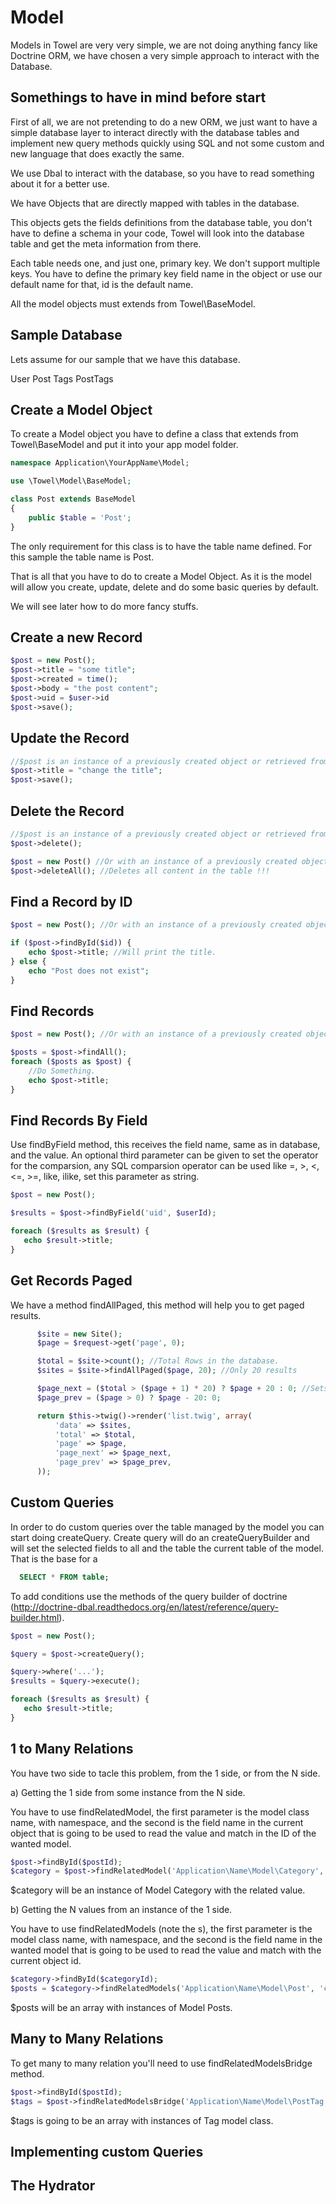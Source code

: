 Model
=====

Models in Towel are very very simple, we are not doing anything fancy like Doctrine ORM,
we have chosen a very simple approach to interact with the Database.

Somethings to have in mind before start
---------------------------------------

First of all, we are not pretending to do a new ORM, we just want to have a simple database
layer to interact directly with the database tables and implement new query methods quickly using SQL
and not some custom and new language that does exactly the same.

We use Dbal to interact with the database, so you have to read something about it for a better use.

We have Objects that are directly mapped with tables in the database.

This objects gets the fields definitions from the database table, you don't have to
define a schema in your code, Towel will look into the database table and get the meta information
from there.

Each table needs one, and just one, primary key. We don't support multiple keys. You have to define
the primary key field name in the object or use our default name for that, id is the default name.

All the model objects must extends from Towel\BaseModel.

Sample Database
---------------

Lets assume for our sample that we have this database.

User
Post
Tags
PostTags

Create a Model Object
---------------------

To create a Model object you have to define a class that extends from Towel\BaseModel and put it into
your app model folder.

```php
namespace Application\YourAppName\Model;

use \Towel\Model\BaseModel;

class Post extends BaseModel
{
    public $table = 'Post';
}
```

The only requirement for this class is to have the table name defined. For this sample the table
name is Post.

That is all that you have to do to create a Model Object. As it is the model will allow you
create, update, delete and do some basic queries by default.

We will see later how to do more fancy stuffs.

Create a new Record
-------------------

```php
$post = new Post();
$post->title = "some title";
$post->created = time();
$post->body = "the post content";
$post->uid = $user->id
$post->save();
```

Update the Record
-----------------

```php
//$post is an instance of a previously created object or retrieved from the database.
$post->title = "change the title";
$post->save();
```

Delete the Record
-----------------

```php
//$post is an instance of a previously created object or retrieved from the database.
$post->delete();
```

```php
$post = new Post() //Or with an instance of a previously created object or retrieved from the database.
$post->deleteAll(); //Deletes all content in the table !!!
```

Find a Record by ID
-------------------

```php
$post = new Post(); //Or with an instance of a previously created object or retrieved from the database.

if ($post->findById($id)) {
    echo $post->title; //Will print the title.
} else {
    echo "Post does not exist";
}
```

Find Records
------------

```php
$post = new Post(); //Or with an instance of a previously created object or retrieved from the database.

$posts = $post->findAll();
foreach ($posts as $post) {
    //Do Something.
    echo $post->title;
}
```

Find Records By Field
---------------------
Use findByField method, this receives the field name, same as in database, and the value.
An optional third parameter can be given to set the operator for the comparsion, any SQL comparsion operator
can be used like =, >, <, <=, >=, like, ilike, set this parameter as string.

```php
$post = new Post();

$results = $post->findByField('uid', $userId);

foreach ($results as $result) {
   echo $result->title;
}
```

Get Records Paged
-----------------

We have a method findAllPaged, this method will help you to get paged results.

```php
      $site = new Site();
      $page = $request->get('page', 0);

      $total = $site->count(); //Total Rows in the database.
      $sites = $site->findAllPaged($page, 20); //Only 20 results

      $page_next = ($total > ($page + 1) * 20) ? $page + 20 : 0; //Sets pagers
      $page_prev = ($page > 0) ? $page - 20: 0;

      return $this->twig()->render('list.twig', array(
          'data' => $sites,
          'total' => $total,
          'page' => $page,
          'page_next' => $page_next,
          'page_prev' => $page_prev,
      ));
```

Custom Queries
--------------

In order to do custom queries over the table managed by the model you can start doing
createQuery. Create query will do an createQueryBuilder and will set the selected fields
to all and the table the current table of the model. That is the base for a

```sql
  SELECT * FROM table;
```

To add conditions use the methods of the query builder of doctrine (http://doctrine-dbal.readthedocs.org/en/latest/reference/query-builder.html).

```php
$post = new Post();

$query = $post->createQuery();

$query->where('...');
$results = $query->execute();

foreach ($results as $result) {
   echo $result->title;
}
```

1 to Many Relations
-------------------

You have two side to tacle this problem, from the 1 side, or from the N side.

a) Getting the 1 side from some instance from the N side.

You have to use findRelatedModel, the first parameter is the model class name, with namespace, and the second is the field name in the current
object that is going to be used to read the value and match in the ID of the wanted model.

```php
$post->findById($postId);
$category = $post->findRelatedModel('Application\Name\Model\Category', 'category_id');
```

$category will be an instance of Model Category with the related value.

b) Getting the N values from an instance of the 1 side.

You have to use findRelatedModels (note the s), the first parameter is the model class name, with namespace, and the second is the field name in the wanted
model that is going to be used to read the value and match with the current object id.

```php
$category->findById($categoryId);
$posts = $category->findRelatedModels('Application\Name\Model\Post', 'category_id');
```

$posts will be an array with instances of Model Posts.

Many to Many Relations
----------------------

To get many to many relation you'll need to use findRelatedModelsBridge method.

```php
$post->findById($postId);
$tags = $post->findRelatedModelsBridge('Application\Name\Model\PostTag', 'Application\Name\Model\Tag');
```

$tags is going to be an array with instances of Tag model class.

Implementing custom Queries
---------------------------

The Hydrator
------------

